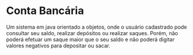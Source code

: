 # Conta Bancária
Um sistema em java orientado a objetos, onde o usuário cadastrado pode consultar seu saldo, realizar depósitos ou realizar saques. Porém, não poderá efetuar um saque maior que o seu saldo e não poderá digitar valores negativos para depositar ou sacar.
